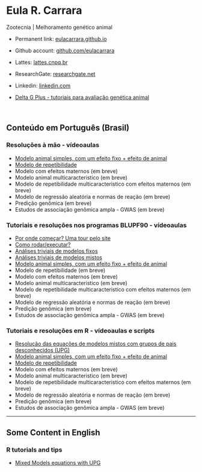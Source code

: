 # Eula R. Carrara  

Zootecnia | Melhoramento genético animal  

- Permanent link: [eulacarrara.github.io](https://eulacarrara.github.io)
- Github account: [github.com/eulacarrara](https://github.com/eulacarrara/)
- Lattes: [lattes.cnpq.br](http://lattes.cnpq.br/5199216087123978)
- ResearchGate: [researchgate.net](http://www.researchgate.net/profile/Eula-Carrara)
- Linkedin: [linkedin.com](https://www.linkedin.com/in/eulacarrara/)

- [Delta G Plus - tutoriais para avaliação genética animal](https://www.youtube.com/@deltagplus)
  
<br>

## Conteúdo em Português (Brasil)  

### Resoluções à mão - vídeoaulas
- [Modelo animal simples, com um efeito fixo + efeito de animal](https://www.youtube.com/watch?v=-pzh1s1-AqA)
- [Modelo de repetibilidade](https://www.youtube.com/watch?v=6607tWscA94)
- Modelo com efeitos maternos (em breve)
- Modelo animal multicaracteristico (em breve)
- Modelo de repetibilidade multicaracteristico com efeitos maternos (em breve)
- Modelo de regressão aleatória e normas de reação (em breve)
- Predição genômica (em breve)
- Estudos de associação genômica ampla - GWAS (em breve)

### Tutoriais e resoluções nos programas BLUPF90 - vídeoaulas
- [Por onde começar? Uma tour pelo site](https://www.youtube.com/watch?v=ypVWmCrXcSU)
- [Como rodar/executar?](https://www.youtube.com/watch?v=dw7axvZJ-Nw)
- [Análises triviais de modelos fixos](https://www.youtube.com/watch?v=wKRbDOGsdVM)
- [Análises triviais de modelos mistos](https://www.youtube.com/watch?v=wHdE-2cEwow)
- [Modelo animal simples, com um efeito fixo + efeito de animal](https://www.youtube.com/watch?v=O9TDhq9p-Cg)
- Modelo de repetibilidade (em breve)
- Modelo com efeitos maternos (em breve)
- Modelo animal multicaracteristico (em breve)
- Modelo de repetibilidade multicaracteristico com efeitos maternos (em breve)
- Modelo de regressão aleatória e normas de reação (em breve)
- Predição genômica (em breve)
- Estudos de associação genômica ampla - GWAS (em breve)

### Tutoriais e resoluções em R - vídeoaulas e scripts
- [Resolução das equações de modelos mistos com grupos de pais desconhecidos (UPG)](MME_UPG.html)
- [Modelo animal simples, com um efeito fixo + efeito de animal](https://www.youtube.com/watch?v=dQatiIB9jL4)
- [Modelo de repetibilidade](https://www.youtube.com/watch?v=62c08hO4Bt4)
- Modelo com efeitos maternos (em breve)
- Modelo animal multicaracteristico (em breve)
- Modelo de repetibilidade multicaracteristico com efeitos maternos (em breve)
- Modelo de regressão aleatória e normas de reação (em breve)
- Predição genômica (em breve)
- Estudos de associação genômica ampla - GWAS (em breve)

---  
  
## Some Content in English  
  
### R tutorials and tips  
- [Mixed Models equations with UPG](MME_UPG_EN.html)  


<br><br>
